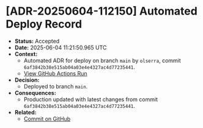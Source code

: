 # [ADR-20250604-112150] Automated Deploy Record

- **Status:** Accepted
- **Date:** 2025-06-04 11:21:50.965 UTC
- **Context:**
  - Automated ADR for deploy on branch `main` by `olserra`, commit `6af3842b38e515ab04a03e4e4327ac4d77235441`.
  - [View GitHub Actions Run](https://github.com/olserra/xMem/actions/runs/15440953159)
- **Decision:**
  - Deployed to branch `main`.
- **Consequences:**
  - Production updated with latest changes from commit `6af3842b38e515ab04a03e4e4327ac4d77235441`.
- **Related:**
  - [Commit on GitHub](https://github.com/olserra/xMem/commit/6af3842b38e515ab04a03e4e4327ac4d77235441)
